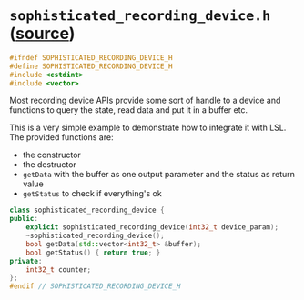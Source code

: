 # `sophisticated_recording_device.h` ([source](../appskeleton/sophisticated_recording_device.h))

``` cpp
#ifndef SOPHISTICATED_RECORDING_DEVICE_H
#define SOPHISTICATED_RECORDING_DEVICE_H
#include <cstdint>
#include <vector>
```

Most recording device APIs provide some sort of handle to a device and
functions to query the state, read data and put it in a buffer etc.

This is a very simple example to demonstrate how to integrate it with LSL.
The provided functions are:

- the constructor
- the destructor
- `getData` with the buffer as one output parameter and the status as return value
- `getStatus` to check if everything's ok

``` cpp
class sophisticated_recording_device {
public:
	explicit sophisticated_recording_device(int32_t device_param);
	~sophisticated_recording_device();
	bool getData(std::vector<int32_t> &buffer);
	bool getStatus() { return true; }
private:
	int32_t counter;
};
#endif // SOPHISTICATED_RECORDING_DEVICE_H
